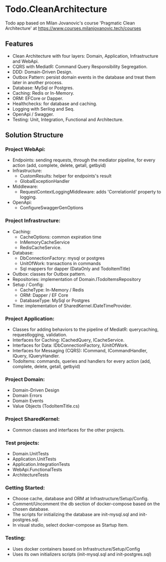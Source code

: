 # Todo.CleanArchitecture

Todo app based on Milan Jovanovic's course 'Pragmatic Clean Architecture' at https://www.courses.milanjovanovic.tech/courses

## Features
- Clean Architecture with four layers: Domain, Application, Infrastructure and WebApi.
- CQRS with MediatR: Command Query Responsibility Segregation.
- DDD: Domain-Driven Design.
- Outbox Pattern: persist domain events in the database and treat them later in another process.
- Database: MySql or Postgres.
- Caching: Redis or In-Memory.
- ORM: EFCore or Dapper.
- Healthchecks: for database and caching.
- Logging with Serilog and Seq.
- OpenApi / Swagger.
- Testing: Unit, Integration, Functional and Architecture.



## Solution Structure

### Project WebApi:
- Endpoints: sending requests, through the mediator pipeline, for every action (add, complete, delete, getall, getbyid)
- Infrastructure:
    - CustomResults: helper for endpoints's result
    - GlobalExceptionHandler
- Middleware:
    - RequestContextLoggingMiddleware: adds 'CorrelationId' property to logging.
- OpenApi:
    - ConfigureSwaggerGenOptions

### Project Infrastructure:
- Caching:
    - CacheOptions: common expiration time
    - InMemoryCacheService
    - RedisCacheService.
- Database:
    - DbConnectionFactory: mysql or postgres
    - UnitOfWork: transactions in commands
    - Sql mappers for dapper (DataOnly and TodoItemTitle)
- Outbox: classes for Outbox pattern.
- Repositories: implementation of Domain.ITodoItemsRepository
- Setup / Config:
    - CacheType: In-Memory / Redis
    - ORM: Dapper / EF Core
    - DatabaseType: MySql or Postgres
- Time: implementation of SharedKernel.IDateTimeProvider.

### Project Application:
- Classes for adding behaviors to the pipeline of MediatR: querycaching, requestlogging, validation.
- Interfaces for Caching: ICachedQuery, ICacheService.
- Interfaces for Data: IDbConnectionFactory, IUnitOfWork.
- Interfaces for Messaging (CQRS): ICommand, ICommandHandler, IQuery, IQueryHandler.
- TodoItems: commands, queries and handlers for every action (add, complete, delete, getall, getbyid)

### Project Domain:
- Domain-Driven Design
- Domain Errors
- Domain Events
- Value Objects (TodoItemTitle.cs)

### Project SharedKernel:
- Common classes and interfaces for the other projects.

### Test projects:
- Domain.UnitTests
- Application.UnitTests
- Application.IntegrationTests
- WebApi.FunctionalTests
- ArchitectureTests

### Getting Started:
- Choose cache, database and ORM at Infrastructure/Setup/Config.
- Comment/Uncomment the db section of docker-compose based on the chosen database.
- The scripts for initializing the database are init-mysql.sql and init-postgres.sql.
- In visual studio, select docker-compose as Startup Item.

### Testing:
- Uses docker containers based on Infrastructure/Setup/Config
- Uses its own initializers scripts (init-mysql.sql and init-postgres.sql)


